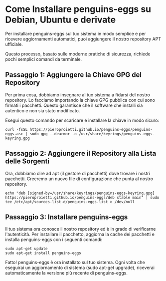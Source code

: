 # Come Installare penguins-eggs su Debian, Ubuntu e derivate

Per installare penguins-eggs sul tuo sistema in modo semplice e per ricevere aggiornamenti automatici, puoi aggiungere il nostro repository APT ufficiale.

Questo processo, basato sulle moderne pratiche di sicurezza, richiede pochi semplici comandi da terminale.

## Passaggio 1: Aggiungere la Chiave GPG del Repository
Per prima cosa, dobbiamo insegnare al tuo sistema a fidarsi del nostro repository. Lo facciamo importando la chiave GPG pubblica con cui sono firmati i pacchetti. Questo garantisce che il software che installi sia autentico e non sia stato modificato.

Esegui questo comando per scaricare e installare la chiave in modo sicuro:
```
curl -fsSL https://pieroproietti.github.io/penguins-eggs/penguins-eggs.asc | sudo gpg --dearmor -o /usr/share/keyrings/penguins-eggs-keyring.gpg
```

## Passaggio 2: Aggiungere il Repository alla Lista delle Sorgenti
Ora, dobbiamo dire ad apt (il gestore di pacchetti) dove trovare i nostri pacchetti. Creeremo un nuovo file di configurazione che punta al nostro repository.

```
echo "deb [signed-by=/usr/share/keyrings/penguins-eggs-keyring.gpg] https://pieroproietti.github.io/penguins-eggs/deb stable main" | sudo tee /etc/apt/sources.list.d/penguins-eggs.list > /dev/null
```
## Passaggio 3: Installare penguins-eggs
Il tuo sistema ora conosce il nostro repository ed è in grado di verificarne l'autenticità. Per installare il pacchetto, aggiorna la cache dei pacchetti e installa penguins-eggs con i seguenti comandi:

```
sudo apt-get update
sudo apt-get install penguins-eggs
```
Fatto! penguins-eggs è ora installato sul tuo sistema. Ogni volta che eseguirai un aggiornamento di sistema (sudo apt-get upgrade), riceverai automaticamente la versione più recente di penguins-eggs.